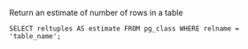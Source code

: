 Return an estimate of number of rows in a table

```
SELECT reltuples AS estimate FROM pg_class WHERE relname = 'table_name';
```
